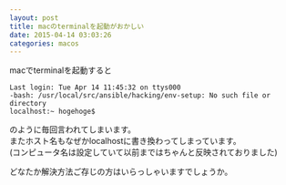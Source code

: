 ```yaml
---
layout: post
title: macのterminalを起動がおかしい
date: 2015-04-14 03:03:26
categories: macos
---
```

<p>macでterminalを起動すると</p>

```
Last login: Tue Apr 14 11:45:32 on ttys000
-bash: /usr/local/src/ansible/hacking/env-setup: No such file or directory
localhost:~ hogehoge$
```

<p>のように毎回言われてしまいます。<br>
またホスト名もなぜかlocalhostに書き換わってしまっています。<br>
(コンピュータ名は設定していて以前まではちゃんと反映されておりました)</p>

<p>どなたか解決方法ご存じの方はいらっしゃいますでしょうか。</p>
